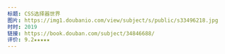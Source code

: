 ```yaml
---
标题: CSS选择器世界
图片: https://img1.doubanio.com/view/subject/s/public/s33496218.jpg
时时: 2019
链接: https://book.douban.com/subject/34846688/
评价: 9.2★★★★★
---
```


